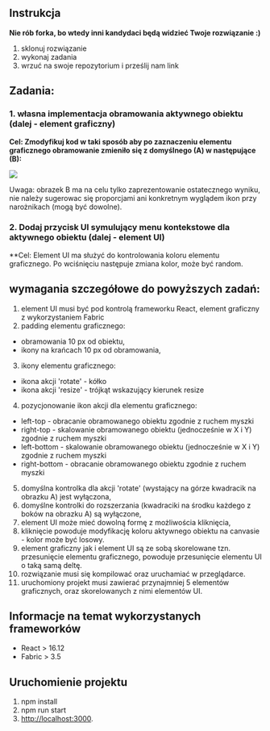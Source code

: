 ## Instrukcja

**Nie rób forka, bo wtedy inni kandydaci będą widzieć Twoje rozwiązanie :)**

1. sklonuj rozwiązanie
2. wykonaj zadania
3. wrzuć na swoje repozytorium i prześlij nam link

## Zadania:

### 1. własna implementacja obramowania aktywnego obiektu (dalej - element graficzny)

**Cel: Zmodyfikuj kod w taki sposób aby po zaznaczeniu elementu graficznego obramowanie zmieniło się z domyślnego (A) w następujące (B):**

![](http://nullgravity.eu/github/test_custom_border.png)

Uwaga: obrazek B ma na celu tylko zaprezentowanie ostatecznego wyniku, nie należy sugerowac się proporcjami ani konkretnym wyglądem ikon przy narożnikach (mogą być dowolne).

### 2. Dodaj przycisk UI symulujący menu kontekstowe dla aktywnego obiektu (dalej - element UI)

\*\*Cel: Element UI ma służyć do kontrolowania koloru elementu graficznego. Po wciśnięciu następuje zmiana kolor, może być random.

## wymagania szczegółowe do powyższych zadań:

1. element UI musi być pod kontrolą frameworku React, element graficzny z wykorzystaniem Fabric
2. padding elementu graficznego:

- obramowania 10 px od obiektu,
- ikony na krańcach 10 px od obramowania,

3. ikony elementu graficznego:

- ikona akcji 'rotate' - kółko
- ikona akcji 'resize' - trójkąt wskazujący kierunek resize

4. pozycjonowanie ikon akcji dla elementu graficznego:

- left-top - obracanie obramowanego obiektu zgodnie z ruchem myszki
- right-top - skalowanie obramowanego obiektu (jednocześnie w X i Y) zgodnie z ruchem myszki
- left-bottom - skalowanie obramowanego obiektu (jednocześnie w X i Y) zgodnie z ruchem myszki
- right-bottom - obracanie obramowanego obiektu zgodnie z ruchem myszki

5. domyślna kontrolka dla akcji 'rotate' (wystający na górze kwadracik na obrazku A) jest wyłączona,
6. domyślne kontrolki do rozszerzania (kwadraciki na środku każdego z boków na obrazku A) są wyłączone,
7. element UI może mieć dowolną formę z możliwościa kliknięcia,
8. kliknięcie powoduje modyfikację koloru aktywnego obiektu na canvasie - kolor może być losowy.
9. element graficzny jak i element UI są ze sobą skorelowane tzn. przesunięcie elementu graficznego, powoduje przesunięcie elementu UI o taką samą deltę.
10. rozwiązanie musi się kompilować oraz uruchamiać w przeglądarce.
11. uruchomiony projekt musi zawierać przynajmniej 5 elementów graficznych, oraz skorelowanych z nimi elementów UI.

## Informacje na temat wykorzystanych frameworków

- React > 16.12
- Fabric > 3.5

## Uruchomienie projektu

1. npm install
2. npm run start
3. [http://localhost:3000](http://localhost:3000).
